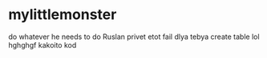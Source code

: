 # mylittlemonster
do  whatever he needs to do
Ruslan privet etot fail dlya tebya
create table lol 
hghghgf
kakoito kod